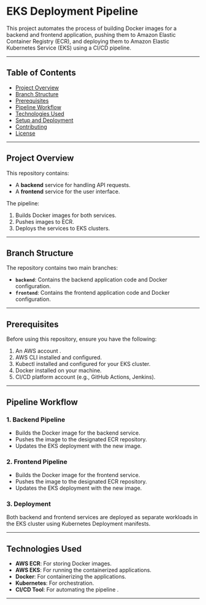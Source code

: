 # EKS Deployment Pipeline

This project automates the process of building Docker images for a backend and frontend application, pushing them to Amazon Elastic Container Registry (ECR), and deploying them to Amazon Elastic Kubernetes Service (EKS) using a CI/CD pipeline.

---

## Table of Contents
- [Project Overview](#project-overview)
- [Branch Structure](#branch-structure)
- [Prerequisites](#prerequisites)
- [Pipeline Workflow](#pipeline-workflow)
- [Technologies Used](#technologies-used)
- [Setup and Deployment](#setup-and-deployment)
- [Contributing](#contributing)
- [License](#license)

---

## Project Overview
This repository contains:
- A **backend** service for handling API requests.
- A **frontend** service for the user interface.

The pipeline:
1. Builds Docker images for both services.
2. Pushes images to ECR.
3. Deploys the services to EKS clusters.

---

## Branch Structure
The repository contains two main branches:
- **`backend`**: Contains the backend application code and Docker configuration.
- **`frontend`**: Contains the frontend application code and Docker configuration.

---

## Prerequisites
Before using this repository, ensure you have the following:
1. An AWS account .
2. AWS CLI installed and configured.
3. Kubectl installed and configured for your EKS cluster.
4. Docker installed on your machine.
5. CI/CD platform account (e.g., GitHub Actions, Jenkins).

---

## Pipeline Workflow
### 1. Backend Pipeline
- Builds the Docker image for the backend service.
- Pushes the image to the designated ECR repository.
- Updates the EKS deployment with the new image.

### 2. Frontend Pipeline
- Builds the Docker image for the frontend service.
- Pushes the image to the designated ECR repository.
- Updates the EKS deployment with the new image.

### 3. Deployment
Both backend and frontend services are deployed as separate workloads in the EKS cluster using Kubernetes Deployment manifests.

---

## Technologies Used
- **AWS ECR**: For storing Docker images.
- **AWS EKS**: For running the containerized applications.
- **Docker**: For containerizing the applications.
- **Kubernetes**: For orchestration.
- **CI/CD Tool**: For automating the pipeline .

---

